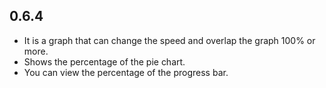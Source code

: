 ## 0.6.4

* It is a graph that can change the speed and overlap the graph 100% or more.
* Shows the percentage of the pie chart.
* You can view the percentage of the progress bar.
